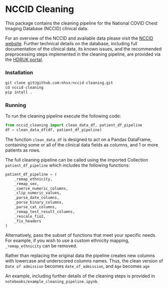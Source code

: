 # NCCID Cleaning

This package contains the cleaning pipeline for the National COVID Chest Imaging Database (NCCID) clinical data. 

For an overview of the NCCID and available data please visit the [NCCID website](https://nhsx.github.io/covid-chest-imaging-database/#). Further technical details on the database, including full documentation of the clinical data, its known issues, and the recommended preprocessing steps implemented in the cleaning pipeline, are provided via the [HDRUK portal](https://web.www.healthdatagateway.org/dataset/31f0148b-f965-4136-ab39-6c5bbbf8c2d9).

### Installation

```python
git clone git@github.com:nhsx/nccid-cleaning.git
cd nccid-cleaning
pip intall .
```

### Running 
To run the cleaning pipeline execute the following code:
```python
from nccid_cleaning import clean_data_df, patient_df_pipeline
df = clean_data_df(df, patient_df_pipeline)
```
The function ```clean_data_df``` is designed to act on a Pandas DataFrame, containing some or all of the clinical data fields as columns, and 1 or more patients as rows.

The full cleaning pipeline can be called using the imported Collection ```patient_df_pipeline``` which includes the following functions:
```python
patient_df_pipeline = (
    _remap_ethnicity,
    _remap_sex,
    _coerce_numeric_columns,
    _clip_numeric_values,
    _parse_date_columns,
    _parse_binary_columns,
    _parse_cat_columns,
    _remap_test_result_columns,
    _rescale_fio2,
    _fix_headers
)
```
Alternatively, pass the subset of functions that meet your specific needs. For example, if you wish to use a custom ethnicity mapping, ```_remap_ethnicity``` can be removed.

Rather than replacing the original data the pipeline creates new columns with lowercase and underscored columns names. Thus, the clean version of ```Date of admission``` becomes ```date_of_admission```, and ```Age``` becomes ```age```

An example, including further details of the cleaning steps is provided in ```notebooks/example_cleaning_pipeline.ipynb```.
